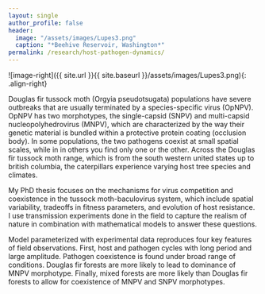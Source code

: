 ```yaml
---
layout: single
author_profile: false
header:
  image: "/assets/images/Lupes3.png"
  caption: "*Beehive Reservoir, Washington*"
permalink: /research/host-pathogen-dynamics/
---
```


![image-right]({{ site.url }}{{ site.baseurl }}/assets/images/Lupes3.png){: .align-right}

Douglas fir tussock moth (Orgyia pseudotsugata) populations have severe outbreaks that are usually terminated by a species-specific virus (OpNPV). OpNPV has two morphotypes, the single-capsid (SNPV) and multi-capsid nucleopolyhedrovirus (MNPV), which are characterized by the way their genetic material is bundled within a protective protein coating (occlusion body). In some populations, the two pathogens coexist at small spatial scales, while in in others you find only one or the other. Across the Douglas fir tussock moth range, which is from the south western united states up to british columbia, the caterpillars experience varying host tree species and climates. 


My PhD thesis focuses on the mechanisms for virus competition and coexistence in the tussock moth-baculovirus system, which include spatial variability, tradeoffs in fitness parameters, and evolution of host resistance.  I use transmission experiments done in the field to capture the realism of nature in combination with mathematical models to answer these questions. 

Model parameterized with experimental data reproduces four key features of field observations. First, host and pathogen cycles with long period and large amplitude. Pathogen coexistence is found under broad range of conditions. Douglas fir forests are more likely to lead to dominance of MNPV morphotype. Finally, mixed forests are more likely than Douglas fir forests to allow for coexistence of MNPV and SNPV morphotypes.
